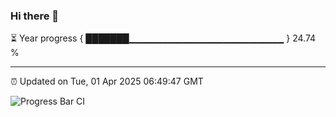 ### Hi there 👋

⏳ Year progress { ███████▁▁▁▁▁▁▁▁▁▁▁▁▁▁▁▁▁▁▁▁▁▁▁ } 24.74 %

---

⏰ Updated on Tue, 01 Apr 2025 06:49:47 GMT

![Progress Bar CI](https://github.com/IshwaranRudhara/GIT-ACTION/workflows/Progress%20Bar%20CI/badge.svg)
